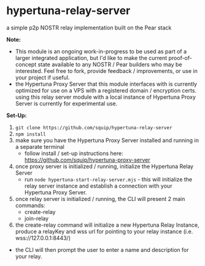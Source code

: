 # hypertuna-relay-server
a simple p2p NOSTR relay implementation built on the Pear stack

**Note:**

- This module is an ongoing work-in-progress to be used as part of a larger integrated application, but I'd like to make the current proof-of-concept state available to any NOSTR / Pear builders who may be interested. Feel free to fork, provide feedback / improvements, or use in your project if useful.
- the Hypertuna Proxy Server that this module interfaces with is currently optimized for use on a VPS with a registered domain / encryption certs. using this relay server module with a local instance of Hypertuna Proxy Server is currently for experimental use.


**Set-Up:**

1. `git clone https://github.com/squip/hypertuna-relay-server`
2. `npm install`
3. make sure you have the Hypertuna Proxy Server installed and running in a separate terminal
   - follow install / set-up instructions here: https://github.com/squip/hypertuna-proxy-server
5. once proxy server is initialized / running, initialize the Hypertuna Relay Server
   - run `node hypertuna-start-relay-server.mjs` - this will initialize the relay server instance and establish a connection with your Hypertuna Proxy Server.
6. once relay server is initialized / running, the CLI will present 2 main commands:
   - create-relay 
   - join-relay <relayKey>
7. the create-relay command will initialize a new Hypertuna Relay Instance, produce a relayKey and wss url for pointing to your relay instance (i.e. wss://127.0.0.1:8443/<relayKey>)
  - the CLI will then prompt the user to enter a name and description for your relay. 
